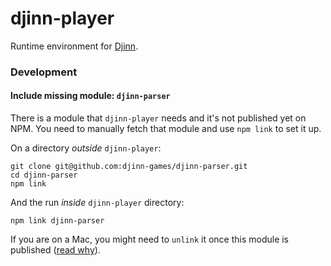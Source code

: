 # djinn-player

Runtime environment for [Djinn](https://www.github.com/djinn-games).

### Development

#### Include missing module: `djinn-parser`

There is a module that `djinn-player` needs and it's not published yet on NPM. You need to manually fetch that module and use `npm link` to set it up.

On a directory *outside* `djinn-player`:

```
git clone git@github.com:djinn-games/djinn-parser.git
cd djinn-parser
npm link
```

And the run *inside* `djinn-player` directory:

```
npm link djinn-parser
```

If you are on a Mac, you might need to `unlink` it once this module is published ([read why](https://blog.wanderview.com/blog/2013/01/15/time-machine-and-npm/)).
